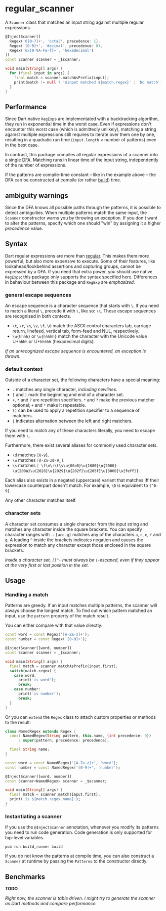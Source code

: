 regular_scanner
===============

A `Scanner` class that matches an input string against multiple regular expressions.

```dart
@InjectScanner([
  Regex('0[0-7]+', 'octal', precedence: 1),
  Regex('[0-9]+', 'decimal', precedence: 0),
  Regex('0x[0-9A-Fa-f]+', 'hexadecimal')
])
const Scanner scanner = _$scanner;

void main(String[] args) {
  for (final input in args) {
    final match = scanner.matchAsPrefix(input);
    print(match != null ? '$input matched ${match.regex}' : 'No match');
  }
}
```

Performance
-----------

Since Dart native `RegExp`s are implementated with a backtracking algorithm, they run in exponential time in the worst case.
Even if expressions don't encounter this worst case (which is admittedly unlikely), matching a string against multiple expressions still requires to iterate over them one by one, resulting in a quadratic run time (`input.length` × number of patterns) even in the best case.

In contrast, this package compiles all regular expressions of a scanner into a single [DFA][dfa].
Matching runs in linear time of the input string, independently of the number of expressions.

If the patterns are compile-time constant – like in the example above – the DFA can be constructed at compile (or rather [build][build]) time.

ambiguity warnings
------------------

Since the DFA knows all possible paths through the patterns, it is possible to detect ambiguities.
When multiple patterns match the same input, the `Scanner` constructor warns you by throwing an exception.
If you don't want to alter the patterns, specify which one should "win" by assigning it a higher _precedence_ value.

Syntax
------

Dart regular expressions are more than [regular][regular language].
This makes them more powerful, but also more expensive to execute.
Some of their features, like lookahead/lookbehind assertions and capturing groups, cannot be expressed by a DFA.
If you need that extra power, you should use native `RegExp`s; this package only supports the syntax specified here.
Differences in behaviour between this package and `RegExp` are _emphasized_.

### general escape sequences

An escape sequence is a character sequence that starts with `\`.
If you need to match a literal `\`, precede it with `\`, like so: `\\`.
These escape sequences are recognized in both contexts.

 * `\t`, `\r`, `\n`, `\v`, `\f`, `\0` match the ASCII control characters tab, carriage return, linefeed, vertical tab, form-feed and NUL, respectively.
 * `\u{hhhh}` or `\u{hhhhh}` match the character with the Unicode value U+`hhhh` or U+`hhhhh` (hexadecimal digits).

_If an unrecognized escape sequence is encountered, an exception is thrown._

### default context

Outside of a character set, the following characters have a special meaning:

 * `.` matches any single character, _including newlines._
 * `[` and `]` mark the beginning and end of a character set.
 * `+`, `*` and `?` are repetition specifiers.
   `*` and `?` make the previous matcher optional; `+` and `*` make it repeatable.
 * `()` can be used to apply a repetition specifier to a sequence of matchers.
 * `|` indicates alternation between the left and right matchers.

If you need to match any of these characters literally, you need to escape them with `\`.

Furthermore, there exist several aliases for commonly used character sets.

 * `\d` matches `[0-9]`.
 * `\w` matches `[A-Za-z0-9_]`.
 * `\s` matches `[ \f\n\r\t\v\u{00a0}\u{1680}\u{2000}-\u{200a}\u{2028}\u{2029}\u{202f}\u{205f}\u{3000}\u{feff}]`.

Each alias also exists in a negated (uppercase) variant that matches iff their lowercase counterpart doesn't match.
For example, `\D` is equivalent to `[^0-9]`.

Any other character matches itself.

### character sets

A character set consumes a single character from the input string and matches any character inside the square brackets.
You can specify character ranges with `-`:
`[ace-g]` matches any of the characters `a`, `c`, `e`, `f` and `g`.
A leading `^` inside the brackets indicates negation and causes the expression to match any character except those enclosed in the square brackets.

_Inside a character set, `[]^-` must always be `\`-escaped, even if they appear at the very first or last position in the set._

Usage
-----

### Handling a match

Patterns are greedy.
If an input matches multiple patterns, the scanner will always choose the longest match.
To find out which pattern matched an input, use the `pattern` property of the match result.

You can either compare with that value directly:

```dart
const word = const Regex('[A-Za-z]+');
const number = const Regex('[0-9]+');

@InjectScanner([word, number])
const Scanner scanner = _$scanner;

void main(String[] args) {
  final match = scanner.matchAsPrefix(input.first);
  switch(match.regex) {
    case word:
      print('is word');
      break;
    case number:
      print('is number');
      break;
  }
}
```

Or you can `extend` the `Regex` class to attach custom properties or methods to the result:

```dart
class NamedRegex extends Regex {
  const NamedRegex(String pattern, this.name, {int precedence: 0})
      : super(pattern, precedence: precedence);

  final String name;
}

const word = const NamedRegex('[A-Za-z]+', 'word');
const number = const NamedRegex('[0-9]+', 'number');

@InjectScanner([word, number])
const Scanner<NamedRegex> scanner = _$scanner;

void main(String[] args) {
  final match = scanner.match(input.first);
  print('is ${match.regex.name}');
}
```

### Instantiating a scanner

If you use the `@InjectScanner` annotation, whenever you modify its patterns you need to run code generation. Code generation is only supported for top-level variables.

```shell
pub run build_runner build
```

If you do not know the patterns at compile time, you can also construct a `Scanner` at runtime by passing the `Patterns` to the constructor directly.

Benchmarks
----------

**TODO**

_Right now, the scanner is table driven. I might try to generate the scanner as Dart methods and compare performance._

[dfa]: https://en.wikipedia.org/wiki/Deterministic_finite_automaton
[build]: https://pub.dartlang.org/packages/build_runner
[regular language]: https://en.wikipedia.org/wiki/Regular_language
